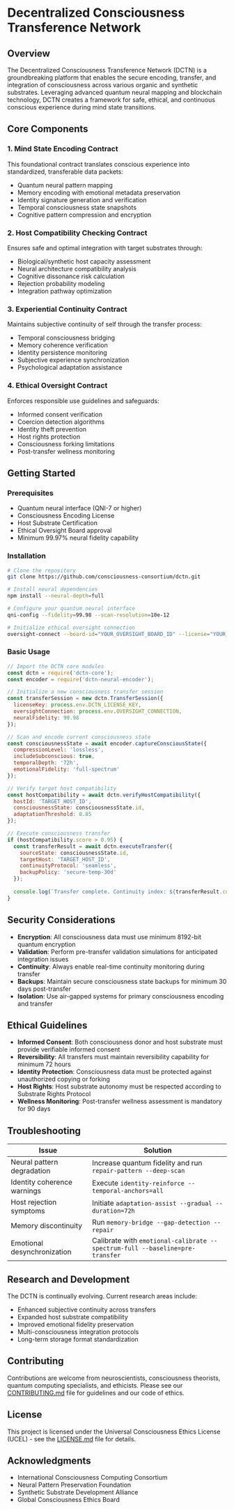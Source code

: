 # Decentralized Consciousness Transference Network

## Overview

The Decentralized Consciousness Transference Network (DCTN) is a groundbreaking platform that enables the secure encoding, transfer, and integration of consciousness across various organic and synthetic substrates. Leveraging advanced quantum neural mapping and blockchain technology, DCTN creates a framework for safe, ethical, and continuous conscious experience during mind state transitions.

## Core Components

### 1. Mind State Encoding Contract

This foundational contract translates conscious experience into standardized, transferable data packets:

- Quantum neural pattern mapping
- Memory encoding with emotional metadata preservation
- Identity signature generation and verification
- Temporal consciousness state snapshots
- Cognitive pattern compression and encryption

### 2. Host Compatibility Checking Contract

Ensures safe and optimal integration with target substrates through:

- Biological/synthetic host capacity assessment
- Neural architecture compatibility analysis
- Cognitive dissonance risk calculation
- Rejection probability modeling
- Integration pathway optimization

### 3. Experiential Continuity Contract

Maintains subjective continuity of self through the transfer process:

- Temporal consciousness bridging
- Memory coherence verification
- Identity persistence monitoring
- Subjective experience synchronization
- Psychological adaptation assistance

### 4. Ethical Oversight Contract

Enforces responsible use guidelines and safeguards:

- Informed consent verification
- Coercion detection algorithms
- Identity theft prevention
- Host rights protection
- Consciousness forking limitations
- Post-transfer wellness monitoring

## Getting Started

### Prerequisites

- Quantum neural interface (QNI-7 or higher)
- Consciousness Encoding License
- Host Substrate Certification
- Ethical Oversight Board approval
- Minimum 99.97% neural fidelity capability

### Installation

```bash
# Clone the repository
git clone https://github.com/consciousness-consortium/dctn.git

# Install neural dependencies
npm install --neural-depth=full

# Configure your quantum neural interface
qni-config --fidelity=99.98 --scan-resolution=10e-12

# Initialize ethical oversight connection
oversight-connect --board-id="YOUR_OVERSIGHT_BOARD_ID" --license="YOUR_LICENSE_KEY"
```

### Basic Usage

```javascript
// Import the DCTN core modules
const dctn = require('dctn-core');
const encoder = require('dctn-neural-encoder');

// Initialize a new consciousness transfer session
const transferSession = new dctn.TransferSession({
  licenseKey: process.env.DCTN_LICENSE_KEY,
  oversightConnection: process.env.OVERSIGHT_CONNECTION,
  neuralFidelity: 99.98
});

// Scan and encode current consciousness state
const consciousnessState = await encoder.captureConsciousState({
  compressionLevel: 'lossless',
  includeSubconscious: true,
  temporalDepth: '72h',
  emotionalFidelity: 'full-spectrum'
});

// Verify target host compatibility
const hostCompatibility = await dctn.verifyHostCompatibility({
  hostId: 'TARGET_HOST_ID',
  consciousnessState: consciousnessState.id,
  adaptationThreshold: 0.85
});

// Execute consciousness transfer
if (hostCompatibility.score > 0.95) {
  const transferResult = await dctn.executeTransfer({
    sourceState: consciousnessState.id,
    targetHost: 'TARGET_HOST_ID',
    continuityProtocol: 'seamless',
    backupPolicy: 'secure-temp-30d'
  });
  
  console.log(`Transfer complete. Continuity index: ${transferResult.continuityScore}`);
}
```

## Security Considerations

- **Encryption**: All consciousness data must use minimum 8192-bit quantum encryption
- **Validation**: Perform pre-transfer validation simulations for anticipated integration issues
- **Continuity**: Always enable real-time continuity monitoring during transfer
- **Backups**: Maintain secure consciousness state backups for minimum 30 days post-transfer
- **Isolation**: Use air-gapped systems for primary consciousness encoding and transfer

## Ethical Guidelines

- **Informed Consent**: Both consciousness donor and host substrate must provide verifiable informed consent
- **Reversibility**: All transfers must maintain reversibility capability for minimum 72 hours
- **Identity Protection**: Consciousness data must be protected against unauthorized copying or forking
- **Host Rights**: Host substrate autonomy must be respected according to Substrate Rights Protocol
- **Wellness Monitoring**: Post-transfer wellness assessment is mandatory for 90 days

## Troubleshooting

| Issue | Solution |
|-------|----------|
| Neural pattern degradation | Increase quantum fidelity and run `repair-pattern --deep-scan` |
| Identity coherence warnings | Execute `identity-reinforce --temporal-anchors=all` |
| Host rejection symptoms | Initiate `adaptation-assist --gradual --duration=72h` |
| Memory discontinuity | Run `memory-bridge --gap-detection --repair` |
| Emotional desynchronization | Calibrate with `emotional-calibrate --spectrum-full --baseline=pre-transfer` |

## Research and Development

The DCTN is continually evolving. Current research areas include:

- Enhanced subjective continuity across transfers
- Expanded host substrate compatibility
- Improved emotional fidelity preservation
- Multi-consciousness integration protocols
- Long-term storage format standardization

## Contributing

Contributions are welcome from neuroscientists, consciousness theorists, quantum computing specialists, and ethicists. Please see our [CONTRIBUTING.md](CONTRIBUTING.md) file for guidelines and our code of ethics.

## License

This project is licensed under the Universal Consciousness Ethics License (UCEL) - see the [LICENSE.md](LICENSE.md) file for details.

## Acknowledgments

- International Consciousness Computing Consortium
- Neural Pattern Preservation Foundation
- Synthetic Substrate Development Alliance
- Global Consciousness Ethics Board
